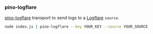 ### pino-logflare

[pino-logflare](https://github.com/Logflare/pino-logflare) transport to send logs to a [Logflare](https://logflare.app) `source`.

```sh
node index.js | pino-logflare --key YOUR_KEY --source YOUR_SOURCE
```

<a id="pino-logfmt"></a>
